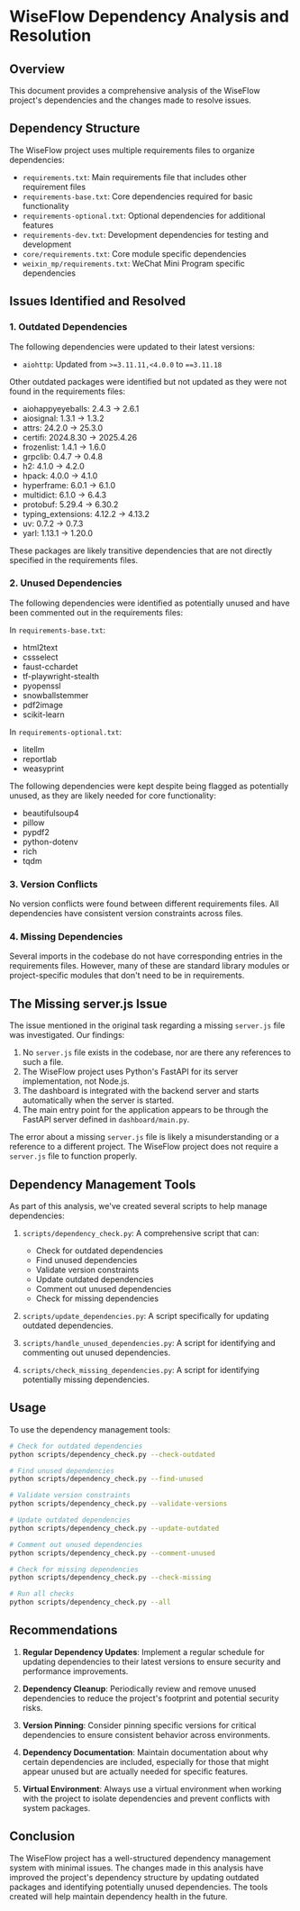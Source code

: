 # WiseFlow Dependency Analysis and Resolution

## Overview

This document provides a comprehensive analysis of the WiseFlow project's dependencies and the changes made to resolve issues.

## Dependency Structure

The WiseFlow project uses multiple requirements files to organize dependencies:

- `requirements.txt`: Main requirements file that includes other requirement files
- `requirements-base.txt`: Core dependencies required for basic functionality
- `requirements-optional.txt`: Optional dependencies for additional features
- `requirements-dev.txt`: Development dependencies for testing and development
- `core/requirements.txt`: Core module specific dependencies
- `weixin_mp/requirements.txt`: WeChat Mini Program specific dependencies

## Issues Identified and Resolved

### 1. Outdated Dependencies

The following dependencies were updated to their latest versions:

- `aiohttp`: Updated from `>=3.11.11,<4.0.0` to `==3.11.18`

Other outdated packages were identified but not updated as they were not found in the requirements files:

- aiohappyeyeballs: 2.4.3 -> 2.6.1
- aiosignal: 1.3.1 -> 1.3.2
- attrs: 24.2.0 -> 25.3.0
- certifi: 2024.8.30 -> 2025.4.26
- frozenlist: 1.4.1 -> 1.6.0
- grpclib: 0.4.7 -> 0.4.8
- h2: 4.1.0 -> 4.2.0
- hpack: 4.0.0 -> 4.1.0
- hyperframe: 6.0.1 -> 6.1.0
- multidict: 6.1.0 -> 6.4.3
- protobuf: 5.29.4 -> 6.30.2
- typing_extensions: 4.12.2 -> 4.13.2
- uv: 0.7.2 -> 0.7.3
- yarl: 1.13.1 -> 1.20.0

These packages are likely transitive dependencies that are not directly specified in the requirements files.

### 2. Unused Dependencies

The following dependencies were identified as potentially unused and have been commented out in the requirements files:

In `requirements-base.txt`:
- html2text
- cssselect
- faust-cchardet
- tf-playwright-stealth
- pyopenssl
- snowballstemmer
- pdf2image
- scikit-learn

In `requirements-optional.txt`:
- litellm
- reportlab
- weasyprint

The following dependencies were kept despite being flagged as potentially unused, as they are likely needed for core functionality:
- beautifulsoup4
- pillow
- pypdf2
- python-dotenv
- rich
- tqdm

### 3. Version Conflicts

No version conflicts were found between different requirements files. All dependencies have consistent version constraints across files.

### 4. Missing Dependencies

Several imports in the codebase do not have corresponding entries in the requirements files. However, many of these are standard library modules or project-specific modules that don't need to be in requirements.

## The Missing server.js Issue

The issue mentioned in the original task regarding a missing `server.js` file was investigated. Our findings:

1. No `server.js` file exists in the codebase, nor are there any references to such a file.
2. The WiseFlow project uses Python's FastAPI for its server implementation, not Node.js.
3. The dashboard is integrated with the backend server and starts automatically when the server is started.
4. The main entry point for the application appears to be through the FastAPI server defined in `dashboard/main.py`.

The error about a missing `server.js` file is likely a misunderstanding or a reference to a different project. The WiseFlow project does not require a `server.js` file to function properly.

## Dependency Management Tools

As part of this analysis, we've created several scripts to help manage dependencies:

1. `scripts/dependency_check.py`: A comprehensive script that can:
   - Check for outdated dependencies
   - Find unused dependencies
   - Validate version constraints
   - Update outdated dependencies
   - Comment out unused dependencies
   - Check for missing dependencies

2. `scripts/update_dependencies.py`: A script specifically for updating outdated dependencies.

3. `scripts/handle_unused_dependencies.py`: A script for identifying and commenting out unused dependencies.

4. `scripts/check_missing_dependencies.py`: A script for identifying potentially missing dependencies.

## Usage

To use the dependency management tools:

```bash
# Check for outdated dependencies
python scripts/dependency_check.py --check-outdated

# Find unused dependencies
python scripts/dependency_check.py --find-unused

# Validate version constraints
python scripts/dependency_check.py --validate-versions

# Update outdated dependencies
python scripts/dependency_check.py --update-outdated

# Comment out unused dependencies
python scripts/dependency_check.py --comment-unused

# Check for missing dependencies
python scripts/dependency_check.py --check-missing

# Run all checks
python scripts/dependency_check.py --all
```

## Recommendations

1. **Regular Dependency Updates**: Implement a regular schedule for updating dependencies to their latest versions to ensure security and performance improvements.

2. **Dependency Cleanup**: Periodically review and remove unused dependencies to reduce the project's footprint and potential security risks.

3. **Version Pinning**: Consider pinning specific versions for critical dependencies to ensure consistent behavior across environments.

4. **Dependency Documentation**: Maintain documentation about why certain dependencies are included, especially for those that might appear unused but are actually needed for specific features.

5. **Virtual Environment**: Always use a virtual environment when working with the project to isolate dependencies and prevent conflicts with system packages.

## Conclusion

The WiseFlow project has a well-structured dependency management system with minimal issues. The changes made in this analysis have improved the project's dependency structure by updating outdated packages and identifying potentially unused dependencies. The tools created will help maintain dependency health in the future.


